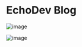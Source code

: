 # EchoDev Blog

![image](https://github.com/user-attachments/assets/b7306ae5-4773-460a-b76f-9bf4359b0570)

  ![image](https://github.com/user-attachments/assets/e22bb95f-ea30-47ab-8dba-deefa9e378e4)
